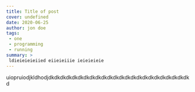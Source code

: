 ```yaml
---
title: Title of post
cover: undefined
date: 2020-06-25
author: jon doe
tags:
 - one
 - programming
 - running
summary: >
 ldieieieieiied eiieieiiie ieieieieie
---
```

uiopruiodjkldhodjdkdkdkdkdkdkdkdkdkdkdkdkdkdkdkdkdkdkdkdkdkdkdkdkd
